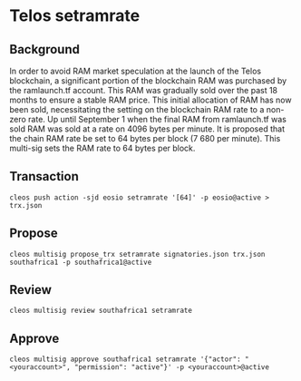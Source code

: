 # Telos setramrate

## Background

In order to avoid RAM market speculation at the launch of the Telos blockchain, a significant portion of the blockchain RAM was purchased by the ramlaunch.tf account. This RAM was gradually sold over the past 18 months to ensure a stable RAM price. This initial allocation of RAM has now been sold, necessitating the setting on the blockchain RAM rate to a non-zero rate. Up until September 1 when the final RAM from ramlaunch.tf was sold RAM was sold at a rate on 4096 bytes per minute. It is proposed that the chain RAM rate be set to 64 bytes per block (7 680 per minute). This multi-sig sets the RAM rate to 64 bytes per block.

## Transaction

```
cleos push action -sjd eosio setramrate '[64]' -p eosio@active > trx.json
```

## Propose

```
cleos multisig propose_trx setramrate signatories.json trx.json southafrica1 -p southafrica1@active
```

## Review

```
cleos multisig review southafrica1 setramrate
```

## Approve

```
cleos multisig approve southafrica1 setramrate '{"actor": "<youraccount>", "permission": "active"}' -p <youraccount>@active
```